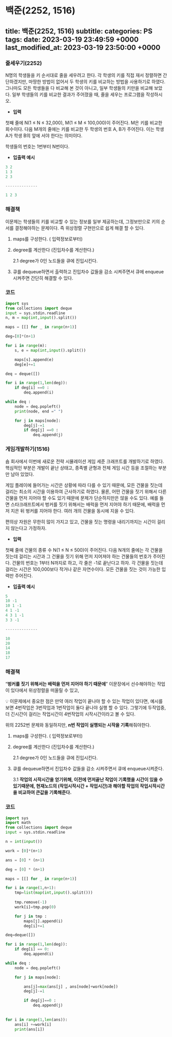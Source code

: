 # 백준(2252, 1516)
title: 백준(2252, 1516)
subtitle: 
categories: PS
tags: 
date: 2023-03-19 23:49:59 +0000
last_modified_at: 2023-03-19 23:50:00 +0000
---

### 줄세우기(2252)

N명의 학생들을 키 순서대로 줄을 세우려고 한다. 각 학생의 키를 직접 재서 정렬하면 간단하겠지만, 마땅한 방법이 없어서 두 학생의 키를 비교하는 방법을 사용하기로 하였다. 그나마도 모든 학생들을 다 비교해 본 것이 아니고, 일부 학생들의 키만을 비교해 보았다. 일부 학생들의 키를 비교한 결과가 주어졌을 때, 줄을 세우는 프로그램을 작성하시오.

- **입력**

첫째 줄에 N(1 ≤ N ≤ 32,000), M(1 ≤ M ≤ 100,000)이 주어진다. M은 키를 비교한 회수이다. 다음 M개의 줄에는 키를 비교한 두 학생의 번호 A, B가 주어진다. 이는 학생 A가 학생 B의 앞에 서야 한다는 의미이다.

학생들의 번호는 1번부터 N번이다.

- **입출력 예시**

```python
3 2
1 3
2 3

--------------

1 2 3
```

### 해결책

이문제는 학생들의 키를 비교할 수 있는 정보를 일부 제공하는데, 그정보만으로 키의 순서를 결정해야하는 문제이다. 즉 위상정렬 구현만으로 쉽게 해결 할 수 있다.

1. maps를 구성한다. ( 입력정보로부터)
2. degree를 계산한다 (진입차수를 계산한다.)
    
    2.1 degree가 0인 노드들을 큐에 진입시킨다.
    
3. 큐를 dequeue하면서 출력하고  진입차수 값들을 감소 시켜주면서 큐에 enqueue시켜주면 간단히 해결할 수 있다. 

### 코드

```python
import sys
from collections import deque
input = sys.stdin.readline
n, m = map(int,input().split())

maps = [[] for _ in range(n+1)]

deg=[0]*(n+1)

for i in range(m):
    s, e = map(int,input().split())

    maps[s].append(e)
    deg[e]+=1

deq = deque([])

for i in range(1,len(deg)):
    if deg[i] ==0 :
        deq.append(i)

while deq :
    node = deq.popleft()
    print(node, end =" ")

    for j in maps[node]:
        deg[j]-=1
        if deg[j] ==0 :
            deq.append(j)
```

### 게임개발하기(1516)

숌 회사에서 이번에 새로운 전략 시뮬레이션 게임 세준 크래프트를 개발하기로 하였다. 핵심적인 부분은 개발이 끝난 상태고, 종족별 균형과 전체 게임 시간 등을 조절하는 부분만 남아 있었다.

게임 플레이에 들어가는 시간은 상황에 따라 다를 수 있기 때문에, 모든 건물을 짓는데 걸리는 최소의 시간을 이용하여 근사하기로 하였다. 물론, 어떤 건물을 짓기 위해서 다른 건물을 먼저 지어야 할 수도 있기 때문에 문제가 단순하지만은 않을 수도 있다. 예를 들면 스타크래프트에서 벙커를 짓기 위해서는 배럭을 먼저 지어야 하기 때문에, 배럭을 먼저 지은 뒤 벙커를 지어야 한다. 여러 개의 건물을 동시에 지을 수 있다.

편의상 자원은 무한히 많이 가지고 있고, 건물을 짓는 명령을 내리기까지는 시간이 걸리지 않는다고 가정하자.

- **입력**

첫째 줄에 건물의 종류 수 N(1 ≤ N ≤ 500)이 주어진다. 다음 N개의 줄에는 각 건물을 짓는데 걸리는 시간과 그 건물을 짓기 위해 먼저 지어져야 하는 건물들의 번호가 주어진다. 건물의 번호는 1부터 N까지로 하고, 각 줄은 -1로 끝난다고 하자. 각 건물을 짓는데 걸리는 시간은 100,000보다 작거나 같은 자연수이다. 모든 건물을 짓는 것이 가능한 입력만 주어진다.

- **입출력 예시**

```python
5
10 -1
10 1 -1
4 1 -1
4 3 1 -1
3 3 -1

--------------

10
20
14
18
17
```

### 해결책

“**벙커를 짓기 위해서는 배럭을 먼저 지어야 하기 때문에**” 이문장에서 선수해야하는 작업이 있다에서 위상정렬을 떠올릴 수 있고,

<aside>
💡 이문제에서 중요한 점은 만약 여러 작업이 끝나야 할 수 있는 작업이 있다면, 예시를 보면 4번작업은 3번작업과 1번작업이 둘다 끝나야 실행 할 수 있다. 그렇기에 두작업중, 더 긴시간이 걸리는 작업시간이 4번작업의 시작시간이라고 볼 수 있다.

</aside>

위의 2252번 문제와 동일하지만, **n번 작업이 실행되는 시작을 기록**해줘야한다. 

1. maps를 구성한다. ( 입력정보로부터)
2. degree를 계산한다 (진입차수를 계산한다.)
    
    2.1 degree가 0인 노드들을 큐에 진입시킨다.
    
3. 큐를 dequeue하면서 진입차수 값들을 감소 시켜주면서 큐에 enqueue시켜준다.
    
    3.1 **작업의 시작시간을 얻기위해, 이전에 먼저끝난 작업이 기록했을 시간이 있을 수 있기때문에, 현재노드의 (작업시작시간 + 작업시간)과 해야할 작업의 작업시작시간을 비교하여 큰값을 기록해준다.**
    

### 코드

```python
import sys
import math
from collections import deque
input = sys.stdin.readline

n = int(input())

work = [0]*(n+1)

ans = [0] * (n+1)

deg = [0] * (n+1)

maps = [[] for _ in range(n+1)]

for i in range(1,n+1):
    tmp=list(map(int,input().split()))
    
    tmp.remove(-1)
    work[i]=tmp.pop(0)

    for j in tmp :
        maps[j].append(i)
        deg[i]+=1

deq=deque([])

for i in range(1,len(deg)):
    if deg[i] == 0:
        deq.append(i)

while deq :
    node = deq.popleft()

    for j in maps[node]:

        ans[j]=max(ans[j] , ans[node]+work[node])
        deg[j]-=1

        if deg[j]==0 :
            deq.append(j)
        
        
for i in range(1,len(ans)):
    ans[i] +=work[i]
    print(ans[i])
```